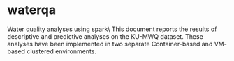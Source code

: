 # waterqa
Water quality analyses using spark\\
This document reports the results of descriptive and predictive analyses on the KU-MWQ
dataset. These analyses have been implemented in two separate Container-based and VM-
based clustered environments.

